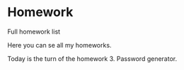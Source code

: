 # Homework
Full homework list

Here you can se all my homeworks.

Today is the turn of the homework 3. Password generator. 
